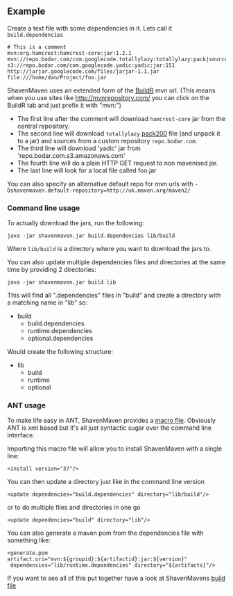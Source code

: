 ## Example ##

Create a text file with some dependencies in it. Lets call it `build.dependencies`

```
# This is a comment
mvn:org.hamcrest:hamcrest-core:jar:1.2.1
mvn://repo.bodar.com/com.googlecode.totallylazy:totallylazy:pack|sources:1125
s3://repo.bodar.com/com.googlecode.yadic:yadic:jar:151
http://jarjar.googlecode.com/files/jarjar-1.1.jar
file:///home/dan/Project/foo.jar
```

ShavenMaven uses an extended form of the [BuildR](http://buildr.apache.org/) mvn url. (This means when you use sites like http://mvnrepository.com/ you can click on the BuildR tab and just prefix it with "mvn:")

  * The first line after the comment will download `hamcrest-core` jar from the central repository.
  * The second line will download `totallylazy` [pack200](http://docs.oracle.com/javase/7/docs/api/java/util/jar/Pack200.Packer.html) file (and unpack it to a jar) and sources from a custom repository `repo.bodar.com`.
  * The third line will download 'yadic' jar from 'repo.bodar.com.s3.amazonaws.com'
  * The fourth line will do a plain HTTP GET request to non mavenised jar.
  * The last line will look for a local file called foo.jar

You can also specify an alternative default repo for mvn urls with
`-Dshavenmaven.default-repository=http://uk.maven.org/maven2/`


### Command line usage ###

To actually download the jars, run the following:
```
java -jar shavenmaven.jar build.dependencies lib/build
```

Where `lib/build` is a directory where you want to download the jars to.

You can also update multiple dependencies files and directories at the same time by providing 2 directories:

```
java -jar shavenmaven.jar build lib
```

This will find all ".dependencies" files in "build" and create a directory with a matching name in "lib" so:

  * build
    * build.dependencies
    * runtime.dependencies
    * optional.dependencies

Would create the following structure:

  * lib
    * build
    * runtime
    * optional


### ANT usage ###

To make life easy in ANT, ShavenMaven provides a [macro file](http://code.google.com/p/shavenmaven/source/browse/src/shavenmaven.xml).
Obviously ANT is xml based but it's all just syntactic sugar over the command line interface.

Importing this macro file will allow you to install ShavenMaven with a single line:

```
<install version="37"/>
```

You can then update a directory just like in the command line version

```
<update dependencies="build.dependencies" directory="lib/build"/>
```

or to do multiple files and directories in one go

```
<update dependencies="build" directory="lib"/>
```


You can also generate a maven pom from the dependencies file with something like:

```
<generate.pom artifact.uri="mvn:${groupid}:${artifactid}:jar:${version}"
 dependencies="lib/runtime.dependencies" directory="${artifacts}"/>
```

If you want to see all of this put together have a look at ShavenMavens [build file](http://code.google.com/p/shavenmaven/source/browse/build.xml)


